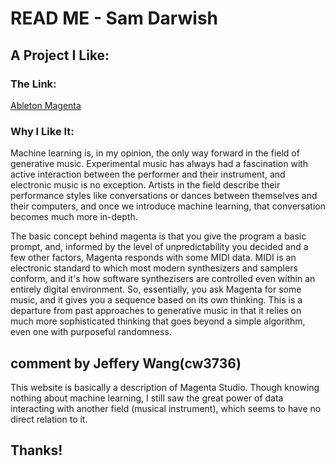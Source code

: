# READ ME - Sam Darwish

## A Project I Like:

### The Link:
[Ableton Magenta](https://www.ableton.com/en/blog/magenta-studio-free-ai-tools-ableton-live/)
### Why I Like It:
Machine learning is, in my opinion, the only way forward in the field of generative music. 
Experimental music has always had a fascination with active interaction between the performer
and their instrument, and electronic music is no exception. Artists in the field describe 
their performance styles like conversations or dances between themselves and their computers,
and once we introduce machine learning, that conversation becomes much more in-depth.

The basic concept behind magenta is that you give the program a basic prompt, and,
informed by the level of unpredictability you decided and a few other factors, Magenta responds
with some MIDI data. MIDI is an electronic standard to which most modern synthesizers and samplers
conform, and it's how software synthezisers are controlled even within an entirely digital environment.
So, essentially, you ask Magenta for some music, and it gives you a sequence based on its own thinking.
This is a departure from past approaches to generative music in that it relies on much more
sophisticated thinking that goes beyond a simple algorithm, even one with purposeful randomness.

## comment by Jeffery Wang(cw3736)
This website is basically a description of Magenta Studio. Though knowing nothing about machine learning, I still saw the great power of data interacting with another field (musical instrument), which seems to have no direct relation to it. 

## Thanks!
